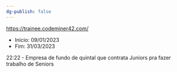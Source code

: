 ```yaml
---
dg-publish: false
---
```

<https://trainee.codeminer42.com/>

- Início: 09/01/2023
- Fim: 31/03/2023

22:22 - Empresa de fundo de quintal que contrata Juniors pra fazer trabalho de Seniors
